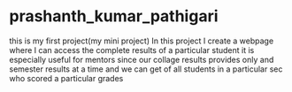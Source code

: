 # prashanth_kumar_pathigari
this is my first project(my mini project) In this project I create a webpage where I can access the complete results of a particular student it is especially useful for  mentors since our collage results provides only and semester results at a time and we can get of all students in a particular sec who scored a particular grades
